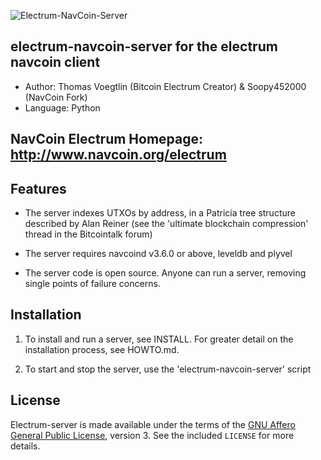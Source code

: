 ![Electrum-NavCoin-Server](https://raw.githubusercontent.com/sherlockcoin/electrum-navcoin-server/master/navcoin.png)

electrum-navcoin-server for the electrum navcoin client
---------

  * Author: Thomas Voegtlin (Bitcoin Electrum Creator) & Soopy452000 (NavCoin Fork)
  * Language: Python

## NavCoin Electrum Homepage: http://www.navcoin.org/electrum

Features
--------

  * The server indexes UTXOs by address, in a Patricia tree structure
    described by Alan Reiner (see the 'ultimate blockchain
    compression' thread in the Bitcointalk forum)

  * The server requires navcoind v3.6.0 or above, leveldb and plyvel

  * The server code is open source. Anyone can run a server, removing
    single points of failure concerns.

Installation
------------

  1. To install and run a server, see INSTALL. For greater
     detail on the installation process, see HOWTO.md.

  2. To start and stop the server, use the 'electrum-navcoin-server' script



License
-------

Electrum-server is made available under the terms of the [GNU Affero General
Public License](http://www.gnu.org/licenses/agpl.html), version 3. See the 
included `LICENSE` for more details.
